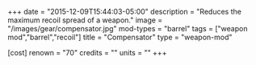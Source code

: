 +++
date = "2015-12-09T15:44:03-05:00"
description = "Reduces the maximum recoil spread of a weapon."
image = "/images/gear/compensator.jpg"
mod-types = "barrel"
tags = ["weapon mod","barrel","recoil"]
title = "Compensator"
type = "weapon-mod"

[cost]
  renown = "70"
  credits = ""
  units = ""
+++
